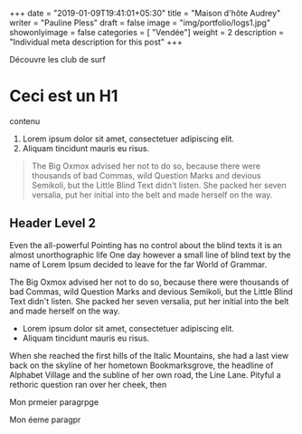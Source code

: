 +++
date = "2019-01-09T19:41:01+05:30"
title = "Maison d'hôte Audrey"
writer = "Pauline Pless"
draft = false
image = "img/portfolio/logs1.jpg"
showonlyimage = false
categories = [ "Vendée"]
weight = 2
description = "Individual meta description for this post"
+++

Découvre les club de surf
<!--more-->


# Ceci est un H1

contenu

1. Lorem ipsum dolor sit amet, consectetuer adipiscing elit.
2. Aliquam tincidunt mauris eu risus.

> The Big Oxmox advised her not to do so, because there were thousands of bad Commas, wild Question Marks and devious Semikoli, but the Little Blind Text didn't listen. She packed her seven versalia, put her initial into the belt and made herself on the way.

## Header Level 2

Even the all-powerful Pointing has no control about the blind texts it is an almost unorthographic life One day however a small line of blind text by the name of Lorem Ipsum decided to leave for the far World of Grammar.

The Big Oxmox advised her not to do so, because there were thousands of bad Commas, wild Question Marks and devious Semikoli, but the Little Blind Text didn't listen. She packed her seven versalia, put her initial into the belt and made herself on the way.

* Lorem ipsum dolor sit amet, consectetuer adipiscing elit.
* Aliquam tincidunt mauris eu risus.

When she reached the first hills of the Italic Mountains, she had a last view back on the skyline of her hometown Bookmarksgrove, the headline of Alphabet Village and the subline of her own road, the Line Lane. Pityful a rethoric question ran over her cheek, then  

Mon prmeier paragrpge

Mon éeme paragpr
